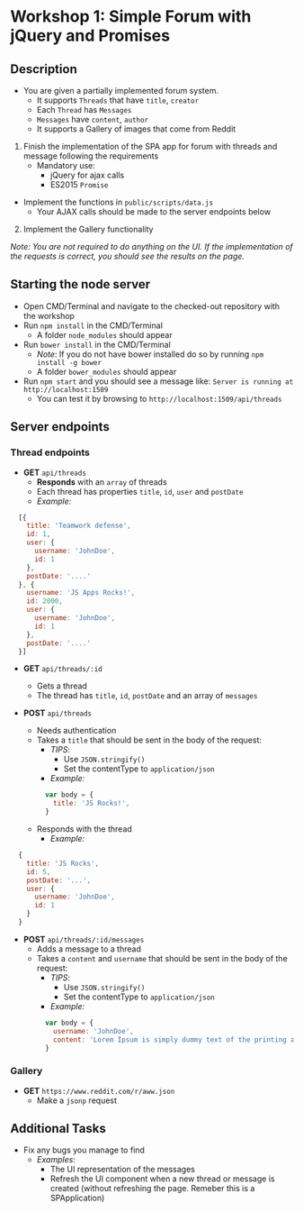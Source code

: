 # Workshop 1: Simple Forum with jQuery and Promises

##  Description
- You are given a partially implemented forum system.
  - It supports `Threads` that have `title`, `creator`
  - Each `Thread` has `Messages`
  - `Messages` have `content`, `author`
  - It supports a Gallery of images that come from Reddit

1. Finish the implementation of the SPA app for forum with threads and message following the requirements
    - Mandatory use:
      - jQuery for ajax calls
      - ES2015 `Promise`
  - Implement the functions in `public/scripts/data.js`
      - Your AJAX calls should be made to the server endpoints below
2. Implement the Gallery functionality

_Note: You are not required to do anything on the UI. If the implementation of the requests is correct, you should see the results on the page._

## Starting the node server
- Open CMD/Terminal and navigate to the checked-out repository with the workshop
- Run `npm install` in the CMD/Terminal
    - A folder `node_modules` should appear
- Run `bower install` in the CMD/Terminal
    - _Note_: If you do not have bower installed do so by running `npm install -g bower`
    - A folder `bower_modules` should appear
- Run `npm start` and you should see a message like: `Server is running at http://localhost:1509`
    - You can test it by browsing to `http://localhost:1509/api/threads`

##  Server endpoints
### Thread endpoints
- **GET** `api/threads`
  - **Responds** with an `array` of threads
  - Each thread has properties `title`, `id`, `user` and `postDate`
  - _Example:_
```js
  [{
    title: 'Teamwork defense',
    id: 1,
    user: {
      username: 'JohnDoe',
      id: 1
    },
    postDate: '....'
  }, {
    username: 'JS Apps Rocks!',
    id: 2000,
    user: {
      username: 'JohnDoe',
      id: 1
    },
    postDate: '....'
  }]
```

- **GET** `api/threads/:id`
  - Gets a thread
  - The thread has `title`, `id`, `postDate` and an array of `messages`

- **POST** `api/threads`
  - Needs authentication
  - Takes a `title` that should be sent in the body of the request:
      - _TIPS_:
          - Use `JSON.stringify()`
          - Set the contentType to `application/json`
      - _Example:_
    ```js
      var body = {
        title: 'JS Rocks!',
      }
    ```
  - Responds with the thread
      - _Example:_
```js
  {
    title: 'JS Rocks',
    id: 5,
    postDate: '...',
    user: {
      username: 'JohnDoe',
      id: 1
    }
  }
```

- **POST** `api/threads/:id/messages`
  - Adds a message to a thread
  - Takes a `content` and `username` that should be sent in the body of the request:
      - _TIPS_:
          - Use `JSON.stringify()`
          - Set the contentType to `application/json`
      - _Example:_
    ```js
      var body = {
        username: 'JohnDoe',
        content: 'Lorem Ipsum is simply dummy text of the printing and typesetting industry. Lorem Ipsum has been the industry's standard dummy text ever since the 1500s, when an unknown printer took a galley of type and scrambled it to make a type specimen book'
      }
    ```

### Gallery
  - **GET** `https://www.reddit.com/r/aww.json`
      -  Make a `jsonp` request



## Additional Tasks
- Fix any bugs you manage to find
  - _Examples_:
      - The UI representation of the messages
      - Refresh the UI component when a new thread or message is created (without refreshing the page. Remeber this is a SPApplication)